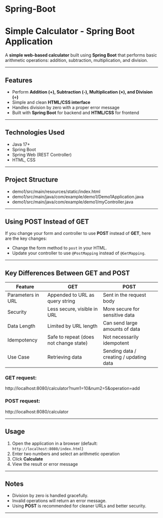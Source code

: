 # Spring-Boot
# Simple Calculator - Spring Boot Application

A **simple web-based calculator** built using **Spring Boot** that performs basic arithmetic operations: addition, subtraction, multiplication, and division.

---

## **Features**
- Perform **Addition (+), Subtraction (-), Multiplication (×), and Division (÷)**
- Simple and clean **HTML/CSS interface**
- Handles division by zero with a proper error message
- Built with **Spring Boot** for backend and **HTML/CSS** for frontend

---

## **Technologies Used**
- Java 17+
- Spring Boot
- Spring Web (REST Controller)
- HTML, CSS

---

## **Project Structure**

- demo1/src/main/resources/static/index.html
- demo1/src/main/java/com/example/demo1/Demo1Application.java
- demo1/src/main/java/com/example/demo1/myController.java



---

## **Using POST Instead of GET**
If you change your form and controller to use **POST** instead of **GET**, here are the key changes:

- Change the form method to `post` in your HTML.
- Update your controller to use `@PostMapping` instead of `@GetMapping`.

---

## **Key Differences Between GET and POST**

| Feature                  | GET                                      | POST                                      |
|---------------------------|-----------------------------------------|------------------------------------------|
| Parameters in URL         | Appended to URL as query string         | Sent in the request body                  |
| Security                  | Less secure, visible in URL             | More secure for sensitive data           |
| Data Length               | Limited by URL length                   | Can send large amounts of data           |
| Idempotency               | Safe to repeat (does not change state)  | Not necessarily idempotent               |
| Use Case                  | Retrieving data                         | Sending data / creating / updating data  |


### GET request:
http://localhost:8080/calculator?num1=10&num2=5&operation=add
### POST request:
http://localhost:8080/calculator


---

## **Usage**
1. Open the application in a browser (default: `http://localhost:8080/index.html`)
2. Enter two numbers and select an arithmetic operation
3. Click **Calculate**
4. View the result or error message

---

## **Notes**
- Division by zero is handled gracefully.
- Invalid operations will return an error message.
- Using **POST** is recommended for cleaner URLs and better security.

---
